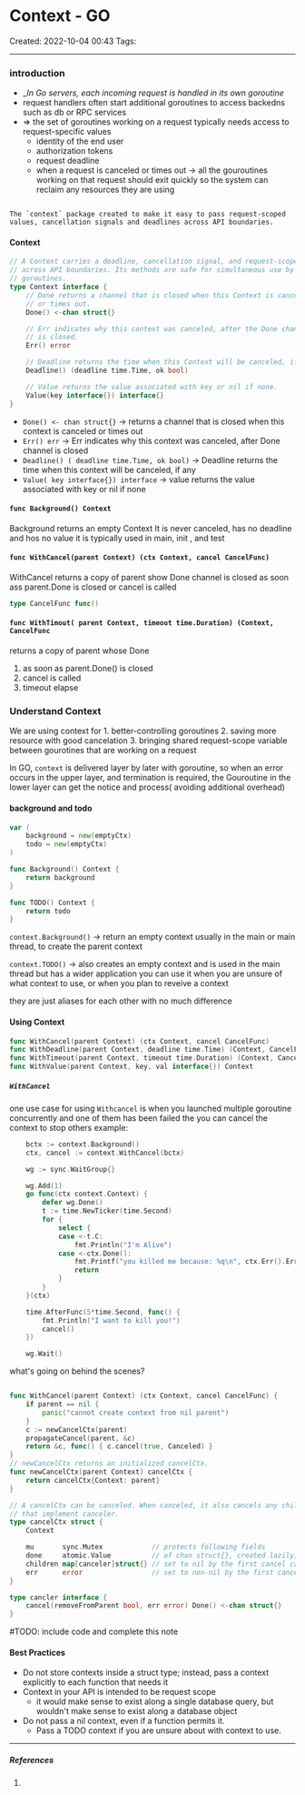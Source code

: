# Context - GO
Created: 2022-10-04 00:43
Tags: 
____
### introduction
* __In Go servers, each incoming request is handled in its own goroutine_
* request handlers often start additional goroutines to access backedns such as db or RPC services
* => the set of goroutines working on a request typically needs access to request-specific values
	* identity of the end user
	* authorization tokens
	* request deadline
	* when a request is canceled or times out -> all the gouroutines working on that request should exit quickly so the system can reclaim any resources they are using

```ad-note

The `context` package created to make it easy to pass request-scoped values, cancellation signals and deadlines across API boundaries.
```

#### Context

```go
// A Context carries a deadline, cancellation signal, and request-scoped values
// across API boundaries. Its methods are safe for simultaneous use by multiple
// goroutines.
type Context interface {
    // Done returns a channel that is closed when this Context is canceled
    // or times out.
    Done() <-chan struct{}

    // Err indicates why this context was canceled, after the Done channel
    // is closed.
    Err() error

    // Deadline returns the time when this Context will be canceled, if any.
    Deadline() (deadline time.Time, ok bool)

    // Value returns the value associated with key or nil if none.
    Value(key interface{}) interface{}
}
```


* `Done() <- chan struct{}` -> returns a channel that is closed when this context is canceled or times out
* `Err() err` -> Err indicates why this context was canceled, after Done channel is closed
* `Deadline() ( deadline time.Time, ok bool)` -> Deadline returns the time when this context will be canceled, if any
* `Value( key interface{}) interface` -> value returns the value associated with key or nil if none

#### `func Background() Context`
Background returns an empty Context
It is never canceled, has no deadline and hos no value
it is typically used in main, init , and test

#### `func WithCancel(parent Context) (ctx Context, cancel CancelFunc)`

WithCancel returns a  copy of parent show Done channel is closed as soon ass parent.Done is closed or cancel is called

```go
type CancelFunc func()
```

#### `func WithTimout( parent Context, timeout time.Duration) (Context, CancelFunc`
returns a copy of parent whose Done
1. as soon as parent.Done() is closed
2. cancel is called
3. timeout elapse

### Understand Context
We are using context for 
	1. better-controlling goroutines
	2. saving more resource with good cancelation
	3. bringing shared request-scope variable between gourotines that are working on a request

In GO, `context` is delivered layer by later with goroutine, so when an error occurs in the upper layer, and termination is required, the Gouroutine in the lower layer can get the notice and process( avoiding additional overhead)

#### background and todo
```go
var (
	background = new(emptyCtx)
	todo = new(emptyCtx)
)

func Background() Context {
	return background
}

func TODO() Context {
	return todo
}
```

`context.Background()` -> return an empty context usually in the main or main thread, to create the parent context

`context.TODO()` -> also creates an empty context and is used in the main thread but has a wider application
you can use it when you are unsure of what context to use, or when you plan to reveive a context

they are just aliases for each other with no much difference

#### Using Context

```go
func WithCancel(parent Context) (ctx Context, cancel CancelFunc)
func WithDeadline(parent Context, deadline time.Time) (Context, CancelFunc)
func WithTimeout(parent Context, timeout time.Duration) (Context, CancelFunc)
func WithValue(parent Context, key, val interface{}) Context
```

##### `WithCancel`
one use case for using `Withcancel` is when you launched multiple goroutine concurrently and one of them has been failed the you can cancel the context to stop others 
example:
```go 
	bctx := context.Background()
	ctx, cancel := context.WithCancel(bctx)

	wg := sync.WaitGroup{}

	wg.Add(1)
	go func(ctx context.Context) {
		defer wg.Done()
		t := time.NewTicker(time.Second)
		for {
			select {
			case <-t.C:
				fmt.Println("I'm Alive")
			case <-ctx.Done():
				fmt.Printf("you killed me because: %q\n", ctx.Err().Error())
				return
			}
		}
	}(ctx)

	time.AfterFunc(5*time.Second, func() {
		fmt.Println("I want to kill you!")
		cancel()
	})

	wg.Wait()
```

what's going on behind the scenes?
```go

func WithCancel(parent Context) (ctx Context, cancel CancelFunc) {
	if parent == nil {
		panic("cannot create context from nil parent")
	}
	c := newCancelCtx(parent)
	propagateCancel(parent, &c)
	return &c, func() { c.cancel(true, Canceled) }
}
// newCancelCtx returns an initialized cancelCtx.
func newCancelCtx(parent Context) cancelCtx {
	return cancelCtx{Context: parent}
}

// A cancelCtx can be canceled. When canceled, it also cancels any children
// that implement canceler.
type cancelCtx struct {
	Context

	mu       sync.Mutex            // protects following fields
	done     atomic.Value          // of chan struct{}, created lazily, closed by first cancel call
	children map[canceler]struct{} // set to nil by the first cancel call
	err      error                 // set to non-nil by the first cancel call
}

type cancler interface {
	cancel(removeFromParent bool, err error) Done() <-chan struct{}
}

```


#TODO: include code and complete this note

#### Best Practices
* Do not store contexts inside a struct type; instead, pass a context explicitly to each function that needs it 
* Context in your API is intended to be request scope
	* it would make sense to exist along a single database query, but wouldn't make sense to exist along a database object
* Do not pass a nil context, even if a function permits it.
	* Pass a TODO context if you are unsure about with context to use.

_____
##### References
1.

